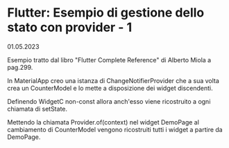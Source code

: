 # Flutter: Esempio di gestione dello stato con provider - 1
01.05.2023

Esempio tratto dal libro "Flutter Complete Reference" di Alberto Miola a pag.299.

In MaterialApp creo una istanza di ChangeNotifierProvider che a sua volta
crea un CounterModel e lo mette a disposizione dei widget discendenti.

Definendo WidgetC non-const allora anch'esso viene ricostruito a ogni chiamata di setState.

Mettendo la chiamata Provider.of<CounterModel>(context) nel widget DemoPage
al cambiamento di CounterModel vengono ricostruiti tutti i widget a partire da DemoPage.